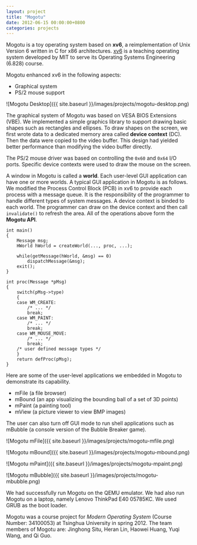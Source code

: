 ```yaml
---
layout: project
title: "Mogotu"
date: 2012-06-15 00:00:00+0800
categories: projects
---
```


Mogotu is a toy operating system based on **xv6**, a reimplementation of Unix Version 6 written in C for x86 architectures. [xv6][] is a teaching operating system developed by MIT to serve its Operating Systems Engineering (6.828) course.

Mogotu enhanced xv6 in the following aspects:

*   Graphical system
*   PS/2 mouse support

![Mogotu Desktop]({{ site.baseurl }}/images/projects/mogotu-desktop.png)

The graphical system of Mogotu was based on VESA BIOS Extensions (VBE).
We implemented a simple graphics library to support drawing basic shapes such as rectangles and ellipses. To draw shapes on the screen, we first wrote data to a dedicated memory area called **device context** (DC). Then the data were copied to the video buffer. This design had yielded better performance than modifying the video buffer directly.

The PS/2 mouse driver was based on controlling the `0x60` and `0x64` I/O ports. Specific device contexts were used to draw the mouse on the screen.

A window in Mogotu is called a **world**. Each user-level GUI application can have one or more worlds. A typical GUI application in Mogotu is as follows. We modified the Process Control Block (PCB) in xv6 to provide each process with a message queue. It is the responsibility of the programmer to handle different types of system messages. A device context is binded to each world. The programmer can draw on the device context and then call `invalidate()` to refresh the area. All of the operations above form the **Mogotu API**.

```
int main()
{
    Message msg;
    HWorld hWorld = createWorld(..., proc, ...);

    while(getMessage(hWorld, &msg) == 0)
        dispatchMessage(&msg);
    exit();
}

int proc(Message *pMsg)
{
    switch(pMsg->type)
    {
    case WM_CREATE:
        /* ... */
        break;
    case WM_PAINT:
        /* ... */
        break;
    case WM_MOUSE_MOVE:
        /* ... */
        break;
    /* user defined message types */
    }
    return defProc(pMsg);
}
```

Here are some of the user-level applications we embedded in Mogotu to demonstrate its capability.

*   mFile (a file browser)
*   mBound (an app visualizing the bounding ball of a set of 3D points)
*   mPaint (a painting tool)
*   mView (a picture viewer to view BMP images)

The user can also turn off GUI mode to run shell applications such as mBubble (a console version of the Bubble Breaker game).

![Mogotu mFile]({{ site.baseurl }}/images/projects/mogotu-mfile.png)

![Mogotu mBound]({{ site.baseurl }}/images/projects/mogotu-mbound.png)

![Mogotu mPaint]({{ site.baseurl }}/images/projects/mogotu-mpaint.png)

![Mogotu mBubble]({{ site.baseurl }}/images/projects/mogotu-mbubble.png)

We had successfully run Mogotu on the QEMU emulator. We had also run Mogotu on a laptop, namely Lenovo ThinkPad E40 05785KC. We used GRUB as the boot loader.

Mogotu was a course project for *Modern Operating System* (Course Number: 34100053) at Tsinghua University in spring 2012. The team members of Mogotu are: Jinghong Situ, Heran Lin, Haowei Huang, Yuqi Wang, and Qi Guo.

[xv6]: http://pdos.csail.mit.edu/6.828/xv6/